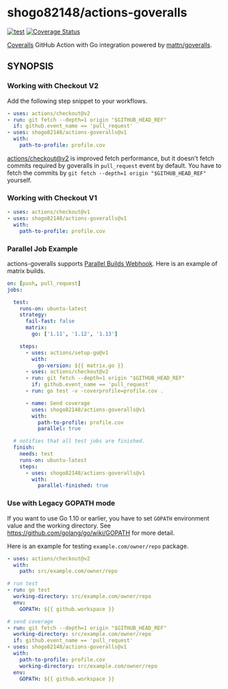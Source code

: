# shogo82148/actions-goveralls

[![test](https://github.com/shogo82148/actions-goveralls/workflows/test/badge.svg?branch=master)](https://github.com/shogo82148/actions-goveralls/actions)
[![Coverage Status](https://coveralls.io/repos/github/shogo82148/actions-goveralls/badge.svg)](https://coveralls.io/github/shogo82148/actions-goveralls)

[Coveralls](https://coveralls.io/) GitHub Action with Go integration powered by [mattn/goveralls](https://github.com/mattn/goveralls).

## SYNOPSIS

### Working with Checkout V2

Add the following step snippet to your workflows.

```yaml
- uses: actions/checkout@v2
- run: git fetch --depth=1 origin "$GITHUB_HEAD_REF"
  if: github.event_name == 'pull_request'
- uses: shogo82148/actions-goveralls@v1
  with:
    path-to-profile: profile.cov
```

[actions/checkout@v2](https://github.com/actions/checkout/releases/tag/v2.0.0) is improved fetch performance,
but it doesn't fetch commits required by goveralls in `pull_request` event by default.
You have to fetch the commits by `git fetch --depth=1 origin "$GITHUB_HEAD_REF"` yourself.

### Working with Checkout V1

```yaml
- uses: actions/checkout@v1
- uses: shogo82148/actions-goveralls@v1
  with:
    path-to-profile: profile.cov
```

### Parallel Job Example

actions-goveralls supports [Parallel Builds Webhook](https://docs.coveralls.io/parallel-build-webhook).
Here is an example of matrix builds.

```yaml
on: [push, pull_request]
jobs:

  test:
    runs-on: ubuntu-latest
    strategy:
      fail-fast: false
      matrix:
        go: ['1.11', '1.12', '1.13']

    steps:
      - uses: actions/setup-go@v1
        with:
          go-version: ${{ matrix.go }}
      - uses: actions/checkout@v2
      - run: git fetch --depth=1 origin "$GITHUB_HEAD_REF"
        if: github.event_name == 'pull_request'
      - run: go test -v -coverprofile=profile.cov .

      - name: Send coverage
        uses: shogo82148/actions-goveralls@v1
        with:
          path-to-profile: profile.cov
          parallel: true

  # notifies that all test jobs are finished.
  finish:
    needs: test
    runs-on: ubuntu-latest
    steps:
      - uses: shogo82148/actions-goveralls@v1
        with:
          parallel-finished: true
```

### Use with Legacy GOPATH mode

If you want to use Go 1.10 or earlier, you have to set `GOPATH` environment value and the working directory.
See <https://github.com/golang/go/wiki/GOPATH> for more detail.

Here is an example for testing `example.com/owner/repo` package.

```yaml
- uses: actions/checkout@v2
  with:
    path: src/example.com/owner/repo

# run test
- run: go test
  working-directory: src/example.com/owner/repo
  env:
    GOPATH: ${{ github.workspace }}

# send coverage
- run: git fetch --depth=1 origin "$GITHUB_HEAD_REF"
  working-directory: src/example.com/owner/repo
  if: github.event_name == 'pull_request'
- uses: shogo82148/actions-goveralls@v1
  with:
    path-to-profile: profile.cov
    working-directory: src/example.com/owner/repo
  env:
    GOPATH: ${{ github.workspace }}
```
